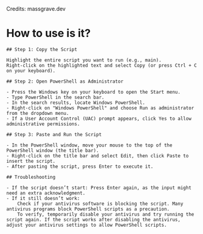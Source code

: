 Credits: massgrave.dev

# How to use is it?

    ## Step 1: Copy the Script

    Highlight the entire script you want to run (e.g., main).
    Right-click on the highlighted text and select Copy (or press Ctrl + C on your keyboard).

    ## Step 2: Open PowerShell as Administrator

    - Press the Windows key on your keyboard to open the Start menu.
    - Type PowerShell in the search bar.
    - In the search results, locate Windows PowerShell.
    - Right-click on "Windows PowerShell" and choose Run as administrator from the dropdown menu.
    - If a User Account Control (UAC) prompt appears, click Yes to allow administrative permissions.

    ## Step 3: Paste and Run the Script

    - In the PowerShell window, move your mouse to the top of the PowerShell window (the title bar).
    - Right-click on the title bar and select Edit, then click Paste to insert the script.
    - After pasting the script, press Enter to execute it.

    ## Troubleshooting

    - If the script doesn’t start: Press Enter again, as the input might need an extra acknowledgment.
    - If it still doesn’t work:
        Check if your antivirus software is blocking the script. Many antivirus programs block PowerShell scripts as a precaution.
        To verify, temporarily disable your antivirus and try running the script again. If the script works after disabling the antivirus, adjust your antivirus settings to allow PowerShell scripts.
